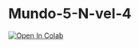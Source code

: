 # Mundo-5-N-vel-4
[![Open In Colab](https://colab.research.google.com/assets/colab-badge.svg)](https://colab.research.google.com/github/BrenoAmbrosim/analise-sentimentos/blob/main/sentiment_analysis_colab.ipynb)
